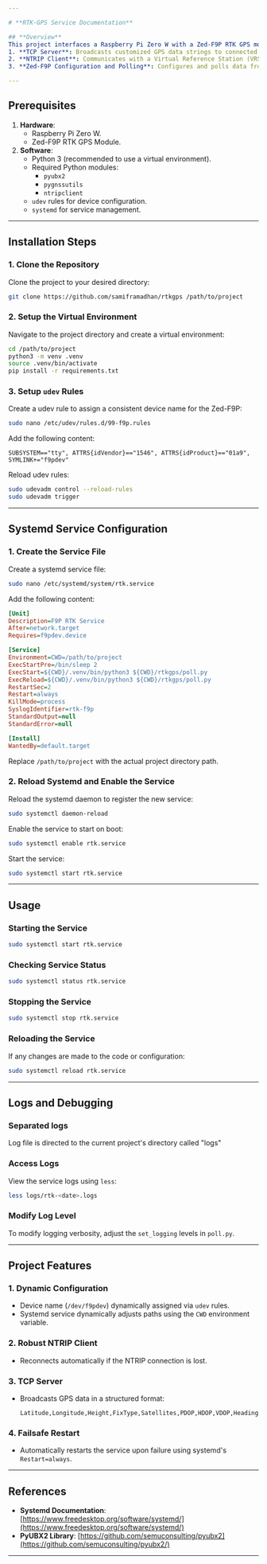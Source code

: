 ```yaml
---

# **RTK-GPS Service Documentation**

## **Overview**
This project interfaces a Raspberry Pi Zero W with a Zed-F9P RTK GPS module, leveraging Python code managed via a `systemd` service. It provides the following functionalities:
1. **TCP Server**: Broadcasts customized GPS data strings to connected clients.
2. **NTRIP Client**: Communicates with a Virtual Reference Station (VRS) NTRIP server.
3. **Zed-F9P Configuration and Polling**: Configures and polls data from the Zed-F9P GPS module.

---
```


## **Prerequisites**
1. **Hardware**:
   - Raspberry Pi Zero W.
   - Zed-F9P RTK GPS Module.
2. **Software**:
   - Python 3 (recommended to use a virtual environment).
   - Required Python modules:
     - `pyubx2`
     - `pygnssutils`
     - `ntripclient`
   - `udev` rules for device configuration.
   - `systemd` for service management.

---

## **Installation Steps**
### 1. **Clone the Repository**
Clone the project to your desired directory:
```bash
git clone https://github.com/samiframadhan/rtkgps /path/to/project
```

### 2. **Setup the Virtual Environment**
Navigate to the project directory and create a virtual environment:
```bash
cd /path/to/project
python3 -m venv .venv
source .venv/bin/activate
pip install -r requirements.txt
```

### 3. **Setup `udev` Rules**
Create a udev rule to assign a consistent device name for the Zed-F9P:
```bash
sudo nano /etc/udev/rules.d/99-f9p.rules
```
Add the following content:
```
SUBSYSTEM=="tty", ATTRS{idVendor}=="1546", ATTRS{idProduct}=="01a9", SYMLINK+="f9pdev"
```
Reload udev rules:
```bash
sudo udevadm control --reload-rules
sudo udevadm trigger
```

---

## **Systemd Service Configuration**

### 1. **Create the Service File**
Create a systemd service file:
```bash
sudo nano /etc/systemd/system/rtk.service
```

Add the following content:
```ini
[Unit]
Description=F9P RTK Service
After=network.target
Requires=f9pdev.device

[Service]
Environment=CWD=/path/to/project
ExecStartPre=/bin/sleep 2
ExecStart=${CWD}/.venv/bin/python3 ${CWD}/rtkgps/poll.py
ExecReload=${CWD}/.venv/bin/python3 ${CWD}/rtkgps/poll.py
RestartSec=2
Restart=always
KillMode=process
SyslogIdentifier=rtk-f9p
StandardOutput=null
StandardError=null

[Install]
WantedBy=default.target
```

Replace `/path/to/project` with the actual project directory path.

### 2. **Reload Systemd and Enable the Service**
Reload the systemd daemon to register the new service:
```bash
sudo systemctl daemon-reload
```
Enable the service to start on boot:
```bash
sudo systemctl enable rtk.service
```

Start the service:
```bash
sudo systemctl start rtk.service
```

---

## **Usage**

### **Starting the Service**
```bash
sudo systemctl start rtk.service
```

### **Checking Service Status**
```bash
sudo systemctl status rtk.service
```

### **Stopping the Service**
```bash
sudo systemctl stop rtk.service
```

### **Reloading the Service**
If any changes are made to the code or configuration:
```bash
sudo systemctl reload rtk.service
```

---

## **Logs and Debugging**
### Separated logs
Log file is directed to the current project's directory called "logs"

### Access Logs
View the service logs using `less`:
```bash
less logs/rtk-<date>.logs
```

### Modify Log Level
To modify logging verbosity, adjust the `set_logging` levels in `poll.py`.

---

## **Project Features**

### 1. **Dynamic Configuration**
- Device name (`/dev/f9pdev`) dynamically assigned via `udev` rules.
- Systemd service dynamically adjusts paths using the `CWD` environment variable.

### 2. **Robust NTRIP Client**
- Reconnects automatically if the NTRIP connection is lost.

### 3. **TCP Server**
- Broadcasts GPS data in a structured format:
  ```
  Latitude,Longitude,Height,FixType,Satellites,PDOP,HDOP,VDOP,Heading,Speed,NTRIPStatus
  ```

### 4. **Failsafe Restart**
- Automatically restarts the service upon failure using systemd's `Restart=always`.

---

## **References**
- **Systemd Documentation**: [https://www.freedesktop.org/software/systemd/](https://www.freedesktop.org/software/systemd/)
- **PyUBX2 Library**: [https://github.com/semuconsulting/pyubx2](https://github.com/semuconsulting/pyubx2/)

---